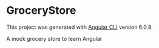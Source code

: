 # GroceryStore

This project was generated with [Angular CLI](https://github.com/angular/angular-cli) version 6.0.8.

A mock grocery store to learn Angular

